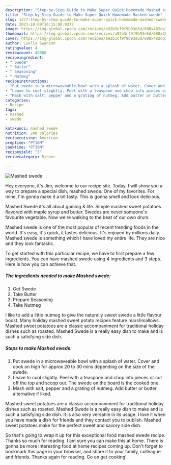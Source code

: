 ```yaml
---
description: "Step-by-Step Guide to Make Super Quick Homemade Mashed swede"
title: "Step-by-Step Guide to Make Super Quick Homemade Mashed swede"
slug: 1377-step-by-step-guide-to-make-super-quick-homemade-mashed-swede
date: 2021-10-09T16:15:00.037Z
image: https://img-global.cpcdn.com/recipes/a92b3cf9f9b93e5d/680x482cq70/mashed-swede-recipe-main-photo.jpg
thumbnail: https://img-global.cpcdn.com/recipes/a92b3cf9f9b93e5d/680x482cq70/mashed-swede-recipe-main-photo.jpg
cover: https://img-global.cpcdn.com/recipes/a92b3cf9f9b93e5d/680x482cq70/mashed-swede-recipe-main-photo.jpg
author: Luella Swanson
ratingvalue: 4
reviewcount: 48008
recipeingredient:
- " Swede"
- " Butter"
- " Seasoning"
- " Nutmeg"
recipeinstructions:
- "Put swede in a microwaveable bowl with a splash of water. Cover and cook on high for approx 20 to 30 mins depending on the size of the swede."
- "Leave to cool slightly. Peel with a teaspoon and chop into pieces or cut off the top and scoop out. The swede on the board is the cooked one."
- "Mash with salt, pepper and a grating of nutmeg. Add butter or butter alternative if liked."
categories:
- Recipe
tags:
- mashed
- swede

katakunci: mashed swede 
nutrition: 240 calories
recipecuisine: American
preptime: "PT16M"
cooktime: "PT39M"
recipeyield: "3"
recipecategory: Dinner

---
```



![Mashed swede](https://img-global.cpcdn.com/recipes/a92b3cf9f9b93e5d/680x482cq70/mashed-swede-recipe-main-photo.jpg)

Hey everyone, it's Jim, welcome to our recipe site. Today, I will show you a way to prepare a special dish, mashed swede. One of my favorites. For mine, I'm gonna make it a bit tasty. This is gonna smell and look delicious.

Mashed Swede it&#39;s all about gaming &amp; life. Simple mashed sweet potatoes flavored with maple syrup and butter. Swedes are never someone&#39;s favourite vegetable. Now we&#39;re walking to the beat of our own drum.

Mashed swede is one of the most popular of recent trending foods in the world. It's easy, it's quick, it tastes delicious. It's enjoyed by millions daily. Mashed swede is something which I have loved my entire life. They are nice and they look fantastic.


To get started with this particular recipe, we have to first prepare a few ingredients. You can have mashed swede using 4 ingredients and 3 steps. Here is how you can achieve that.

<!--inarticleads1-->

##### The ingredients needed to make Mashed swede:

1. Get  Swede
1. Take  Butter
1. Prepare  Seasoning
1. Take  Nutmeg


I like to add a little nutmeg to give the naturally sweet swede a little flavour boost. Many holiday mashed sweet potato recipes feature marshmallows. Mashed sweet potatoes are a classic accompaniment for traditional holiday dishes such as roasted. Mashed Swede is a really easy dish to make and is such a satisfying side dish. 

<!--inarticleads2-->

##### Steps to make Mashed swede:

1. Put swede in a microwaveable bowl with a splash of water. Cover and cook on high for approx 20 to 30 mins depending on the size of the swede.
1. Leave to cool slightly. Peel with a teaspoon and chop into pieces or cut off the top and scoop out. The swede on the board is the cooked one.
1. Mash with salt, pepper and a grating of nutmeg. Add butter or butter alternative if liked.


Mashed sweet potatoes are a classic accompaniment for traditional holiday dishes such as roasted. Mashed Swede is a really easy dish to make and is such a satisfying side dish. It is also very versatile in its usage. I love it when you have made a dish for friends and they contact you to publish. Mashed sweet potatoes make for the perfect sweet and savory side dish. 

So that's going to wrap it up for this exceptional food mashed swede recipe. Thanks so much for reading. I am sure you can make this at home. There is gonna be more interesting food at home recipes coming up. Don't forget to bookmark this page in your browser, and share it to your family, colleague and friends. Thanks again for reading. Go on get cooking!
